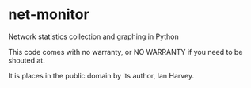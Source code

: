 net-monitor
===========

Network statistics collection and graphing in Python


This code comes with no warranty, or NO WARRANTY if you need to be shouted at.

It is places in the public domain by its author, Ian Harvey.
